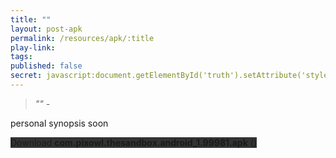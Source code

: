 ```yaml
---
title: ""
layout: post-apk
permalink: /resources/apk/:title
play-link: 
tags:
published: false
secret: javascript:document.getElementById('truth').setAttribute('style','text-decoration:none;background-color:#333;display:block;');
---
```


> _"" - <a href="" target="_blank"></a>_

personal synopsis soon 

<div class="text-center">
    <a class="btn btn-dark btn-block w-100" onclick='apk("com.pixowl.thesandbox.android_1.99981.apk")' target="_blank" style="text-decoration: none; background-color: #333;"> Download <b>com.pixowl.thesandbox.android_1.99981.apk</b> ()</a><br>
    <a id="truth" class="btn btn-dark btn-block w-100" onclick='apk("com.pixowl.thesandbox.android_1.99981-unlimited-mana.apk")' target="_blank" style="text-decoration: none; background-color: #333; display: none"> Download <b>com.pixowl.thesandbox.android_1.99981-unlimited-mana.apk</b> ()</a>
</div>
